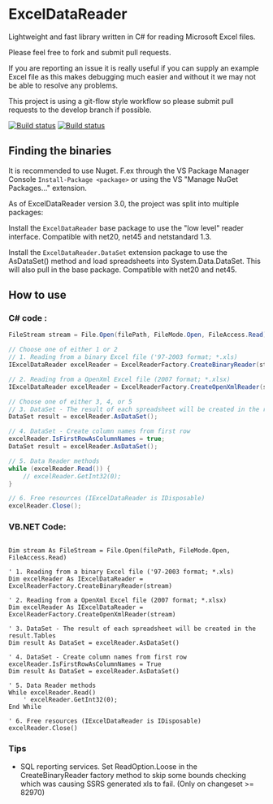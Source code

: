 ExcelDataReader
===============

Lightweight and fast library written in C# for reading Microsoft Excel files.

Please feel free to fork and submit pull requests.

If you are reporting an issue it is really useful if you can supply an example Excel file as this makes debugging much easier and without it we may not be able to resolve any problems.

This project is using a git-flow style workflow so please submit pull requests to the develop branch if possible.

[![Build status](https://ci.appveyor.com/api/projects/status/ii6hbs9otpbg1nqh/branch/master?svg=true)](https://ci.appveyor.com/project/andersnm/exceldatareader/branch/master) [![Build status](https://ci.appveyor.com/api/projects/status/ii6hbs9otpbg1nqh/branch/develop?svg=true)](https://ci.appveyor.com/project/andersnm/exceldatareader/branch/develop)

## Finding the binaries
It is recommended to use Nuget. F.ex through the VS Package Manager Console `Install-Package <package>` or using the VS "Manage NuGet Packages..." extension. 

As of ExcelDataReader version 3.0, the project was split into multiple packages:

Install the `ExcelDataReader` base package to use the "low level" reader interface. Compatible with net20, net45 and netstandard 1.3.

Install the `ExcelDataReader.DataSet` extension package to use the AsDataSet() method and load spreadsheets into System.Data.DataSet. This will also pull in the base package. Compatible with net20 and net45.


## How to use
### C# code :
```c#
FileStream stream = File.Open(filePath, FileMode.Open, FileAccess.Read);

// Choose one of either 1 or 2
// 1. Reading from a binary Excel file ('97-2003 format; *.xls)
IExcelDataReader excelReader = ExcelReaderFactory.CreateBinaryReader(stream);

// 2. Reading from a OpenXml Excel file (2007 format; *.xlsx)
IExcelDataReader excelReader = ExcelReaderFactory.CreateOpenXmlReader(stream);

// Choose one of either 3, 4, or 5
// 3. DataSet - The result of each spreadsheet will be created in the result.Tables
DataSet result = excelReader.AsDataSet();

// 4. DataSet - Create column names from first row
excelReader.IsFirstRowAsColumnNames = true;
DataSet result = excelReader.AsDataSet();

// 5. Data Reader methods
while (excelReader.Read()) {
	// excelReader.GetInt32(0);
}

// 6. Free resources (IExcelDataReader is IDisposable)
excelReader.Close();
```

### VB.NET Code:

```vb.net

Dim stream As FileStream = File.Open(filePath, FileMode.Open, FileAccess.Read)

' 1. Reading from a binary Excel file ('97-2003 format; *.xls)
Dim excelReader As IExcelDataReader = ExcelReaderFactory.CreateBinaryReader(stream)

' 2. Reading from a OpenXml Excel file (2007 format; *.xlsx)
Dim excelReader As IExcelDataReader = ExcelReaderFactory.CreateOpenXmlReader(stream)

' 3. DataSet - The result of each spreadsheet will be created in the result.Tables
Dim result As DataSet = excelReader.AsDataSet()

' 4. DataSet - Create column names from first row
excelReader.IsFirstRowAsColumnNames = True
Dim result As DataSet = excelReader.AsDataSet()

' 5. Data Reader methods
While excelReader.Read()
	' excelReader.GetInt32(0);
End While

' 6. Free resources (IExcelDataReader is IDisposable)
excelReader.Close()
```

### Tips
* SQL reporting services. Set ReadOption.Loose in the CreateBinaryReader factory method to skip some bounds checking which was causing SSRS generated xls to fail. (Only on changeset >= 82970)
